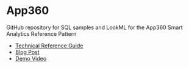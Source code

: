 # App360
GitHub repository for SQL samples and LookML for the App360 Smart Analytics Reference Pattern

- [Technical Reference Guide](*)
- [Blog Post](*)
- [Demo Video](*)

